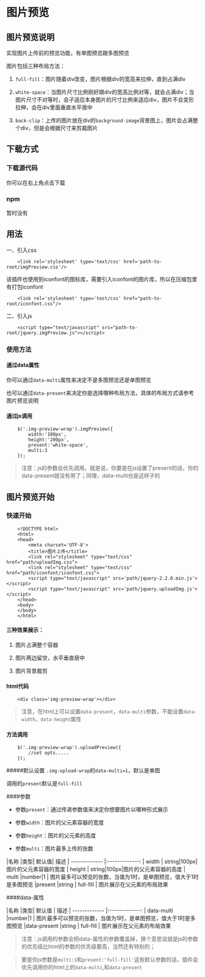 # 图片预览


## 图片预览说明

实现图片上传前的预览功能，有单图预览跟多图预览

图片包括三种布局方法：

1.	`full-fill`：图片随着div改变，图片根据div的宽高来拉伸，直到占满div

2. `white-space`：当图片尺寸比例刚好跟div的宽高比例对等，就会占满div；当图片尺寸不对等时，会子适应本身图片的尺寸比例来适应div，图片不会变形拉伸，会在div里面垂直水平居中

3.	`back-clip`：上传的图片放在div的`background-image`背景图上，图片会占满整个div，但是会根据尺寸来剪裁图片
	
## 下载方式



### 下载源代码

你可以在右上角点击下载

### npm

 暂时没有
 
## 用法



一、引入css

```
	<link rel='stylesheet' type='text/css' href='path-to-root/imgPreview.css'/>
```

该插件也使用到iconfont的图标库，需要引入iconfont的图片库，所以在压缩包里有打包iconfont

```
	<link rel='stylesheet' type='test/css' href="path-to-root/iconfont.css"/>
```
二、引入js

```
	<script type="text/javascript" src="path-to-root/jquery.imgPreview.js"></script>
```

### 使用方法

#### 通过data属性

你可以通过`data-multi`属性来决定不是多图预览还是单图预览

也可以通过`data-present`来决定你是选择哪种布局方法，具体的布局方式请参考图片预览说明

#### 通过js调用
```
	$('.img-preview-wrap').imgPreview({
		width:'100px',
		height:'200px',
		present:'white-space',
		multi:3
	});
```

> 注意：js的参数会优先调用，就是说，你要是在js设置了present的话，你的data-present就没有用了；同理，data-multi也是这样子的

## 图片预览开始



### 快速开始

```
	<!DOCTYPE html>
	<html>
	<head>
		<meta charset='UTF-8'>
		<title>图片上传</title>
		<link rel="stylesheet" type="text/css" href="path/uploadImg.css">
		<link rel="stylesheet" type="text/css" href="path/iconfont/iconfont.css">	
		<script type="text/javascript" src='path/jquery-2.2.0.min.js'></script>
		<script type="text/javascript" src='path/jquery.uploadImg.js'></script>
	</head>
	<body>
	</body>
	</html>
```
#### 三种效果展示：

1.	图片占满整个容器

2.	图片两边留空，水平垂直居中

3.	图片背景裁剪
	
#### html代码
```
	<div class='img-preview-wrap'></div>
```

> 注意，在html上可以设置`data-present`，`data-multi`参数，不能设置`data-width`，`data-height`属性


#### 方法调用
```
	$('.img-preview-wrap').uploadPreview({
		//set opts.....
	});
```
#####默认设置
`.img-upload-wrap`的`data-multi=1`，默认是单图

调用的`present`默认是`full-fill`


####参数

* 参数`present`：通过传递参数值来决定你想要图片以哪种形式展示

* 参数`width`：图片的父元素容器的宽度

* 参数`height`：图片的父元素的高度

* 参数`multi`：图片最多上传的张数
	

|名称             |类型|   默认值|   描述
| ------------- |:-------------:
| width | string|100px|图片的父元素容器的宽度 
| height | string|100px|图片的父元素容器的高度 
| multi  |number|1    | 图片最多可以预览的张数，当值为1时，是单图预览，值大于1时是多图预览
|present  |string    | full-fill | 图片展示在父元素的布局效果

####data-属性

|名称             |类型|   默认值 |   描述
| ------------- |:-------------: 
| data-multi  |number|1    | 图片最多可以预览的张数，当值为1时，是单图预览，值大于1时是多图预览
|data-present  |string    | full-fill | 图片展示在父元素的布局效果

> 注意：js调用的参数会把data-属性的参数覆盖掉，换个意思说就是js的参数的优先级比html的参数的优先级要高，当然还有特别的；

> 要是你js参数是`multi:1`和`present:'full-fill'`这些默认参数的话，插件会优先调用你的html上的`data-multi`,和`data-present`
